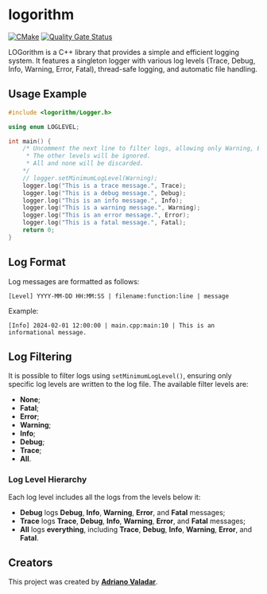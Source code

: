 # logorithm

[![CMake](https://github.com/adrianovaladar/logorithm/actions/workflows/cmake.yml/badge.svg)](https://github.com/adrianovaladar/logorithm/actions/workflows/cmake.yml)
[![Quality Gate Status](https://sonarcloud.io/api/project_badges/measure?project=adrianovaladar_logorithm&metric=alert_status)](https://sonarcloud.io/summary/new_code?id=adrianovaladar_logorithm)

LOGorithm is a C++ library that provides a simple and efficient logging system. It features a singleton logger with various log levels (Trace, Debug, Info, Warning, Error, Fatal), thread-safe logging, and automatic file handling.

## Usage Example

```cpp
#include <logorithm/Logger.h>

using enum LOGLEVEL;

int main() {
    /* Uncomment the next line to filter logs, allowing only Warning, Error and Fatal levels in this case.
     * The other levels will be ignored.
     * All and none will be discarded.
    */
    // logger.setMinimumLogLevel(Warning);
    logger.log("This is a trace message.", Trace);
    logger.log("This is a debug message.", Debug);
    logger.log("This is an info message.", Info);
    logger.log("This is a warning message.", Warning);
    logger.log("This is an error message.", Error);
    logger.log("This is a fatal message.", Fatal);
    return 0;
}
```

## Log Format

Log messages are formatted as follows:

```
[Level] YYYY-MM-DD HH:MM:SS | filename:function:line | message
```

Example:
```
[Info] 2024-02-01 12:00:00 | main.cpp:main:10 | This is an informational message.
```

## Log Filtering

It is possible to filter logs using `setMinimumLogLevel()`, ensuring only specific log levels are written to the log file. The available filter levels are:

- **None**;
- **Fatal**;
- **Error**;
- **Warning**;
- **Info**;
- **Debug**;
- **Trace**;
- **All**.

### Log Level Hierarchy
Each log level includes all the logs from the levels below it:
- **Debug** logs **Debug**, **Info**, **Warning**, **Error**, and **Fatal** messages;
- **Trace** logs **Trace**, **Debug**, **Info**, **Warning**, **Error**, and **Fatal** messages;
- **All** logs **everything**, including **Trace**, **Debug**, **Info**, **Warning**, **Error**, and **Fatal**.

## Creators

This project was created by [**Adriano Valadar**](https://github.com/adrianovaladar).
